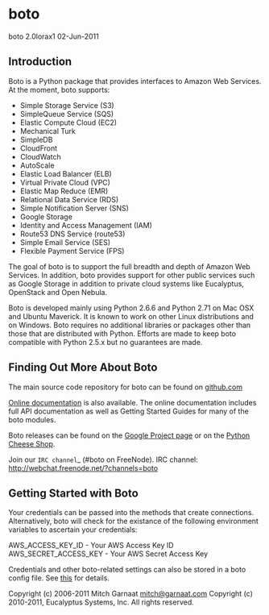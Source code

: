 # boto
boto 2.0lorax1
02-Jun-2011

## Introduction

Boto is a Python package that provides interfaces to Amazon Web Services.
At the moment, boto supports:

 * Simple Storage Service (S3)
 * SimpleQueue Service (SQS)
 * Elastic Compute Cloud (EC2)
 * Mechanical Turk
 * SimpleDB
 * CloudFront
 * CloudWatch
 * AutoScale
 * Elastic Load Balancer (ELB)
 * Virtual Private Cloud (VPC)
 * Elastic Map Reduce (EMR)
 * Relational Data Service (RDS) 
 * Simple Notification Server (SNS)
 * Google Storage
 * Identity and Access Management (IAM)
 * Route53 DNS Service (route53)
 * Simple Email Service (SES)
 * Flexible Payment Service (FPS)

The goal of boto is to support the full breadth and depth of Amazon
Web Services.  In addition, boto provides support for other public
services such as Google Storage in addition to private cloud systems
like Eucalyptus, OpenStack and Open Nebula.

Boto is developed mainly using Python 2.6.6 and Python 2.71 on Mac OSX
and Ubuntu Maverick.  It is known to work on other Linux distributions
and on Windows.  Boto requires no additional libraries or packages
other than those that are distributed with Python.  Efforts are made
to keep boto compatible with Python 2.5.x but no guarantees are made.

## Finding Out More About Boto

The main source code repository for boto can be found on [github.com](http://github.com/boto/boto)

[Online documentation](http://boto.cloudhackers.com/) is also
available.  The online documentation includes full API documentation
as well as Getting Started Guides for many of the boto modules.

Boto releases can be found on the [Google Project page](http://code.google.com/p/boto/downloads/list) or on the [Python Cheese Shop](http://pypi.python.org/).

Join our `IRC channel`_ (#boto on FreeNode).
    IRC channel: http://webchat.freenode.net/?channels=boto

## Getting Started with Boto

Your credentials can be passed into the methods that create 
connections.  Alternatively, boto will check for the existance of the
following environment variables to ascertain your credentials:

AWS_ACCESS_KEY_ID - Your AWS Access Key ID
AWS_SECRET_ACCESS_KEY - Your AWS Secret Access Key

Credentials and other boto-related settings can also be stored in a boto config
file.  See [this](http://code.google.com/p/boto/wiki/BotoConfig) for details.

Copyright (c) 2006-2011 Mitch Garnaat <mitch@garnaat.com>
Copyright (c) 2010-2011, Eucalyptus Systems, Inc.
All rights reserved.
